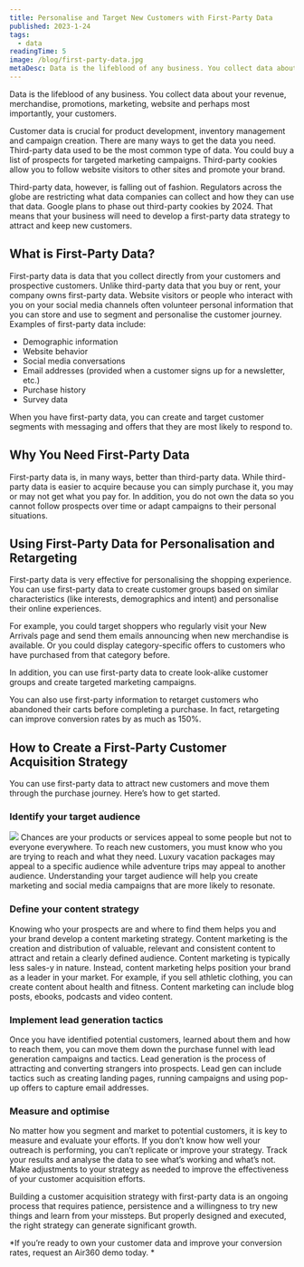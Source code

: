 ```yaml
---
title: Personalise and Target New Customers with First-Party Data
published: 2023-1-24
tags: 
  - data
readingTime: 5
image: /blog/first-party-data.jpg
metaDesc: Data is the lifeblood of any business. You collect data about your revenue, merchandise, promotions, marketing, website and perhaps most importantly, your customers. 
---
```


Data is the lifeblood of any business. You collect data about your revenue, merchandise, promotions, marketing, website and perhaps most importantly, your customers. 

Customer data is crucial for product development, inventory management and campaign creation. There are many ways to get the data you need. Third-party data used to be the most common type of data. You could buy a list of prospects for targeted marketing campaigns. Third-party cookies allow you to follow website visitors to other sites and promote your brand.  

Third-party data, however, is falling out of fashion. Regulators across the globe are restricting what data companies can collect and how they can use that data. Google plans to phase out third-party cookies by 2024. That means that your business will need to develop a first-party data strategy to attract and keep new customers.  

## What is First-Party Data?
First-party data is data that you collect directly from your customers and prospective customers. Unlike third-party data that you buy or rent, your company owns first-party data. Website visitors or people who interact with you on your social media channels often volunteer personal information that you can store and use to segment and personalise the customer journey. Examples of first-party data include: 

- Demographic information 
- Website behavior 
- Social media conversations 
- Email addresses (provided when a customer signs up for a newsletter, etc.) 
- Purchase history 
- Survey data 

When you have first-party data, you can create and target customer segments with messaging and offers that they are most likely to respond to. 

## Why You Need First-Party Data 
First-party data is, in many ways, better than third-party data. While third-party data is easier to acquire because you can simply purchase it, you may or may not get what you pay for. In addition, you do not own the data so you cannot follow prospects over time or adapt campaigns to their personal situations. 

## Using First-Party Data for Personalisation and Retargeting 
First-party data is very effective for personalising the shopping experience. You can use first-party data to create customer groups based on similar characteristics (like interests, demographics and intent) and personalise their online experiences. 

For example, you could target shoppers who regularly visit your New Arrivals page and send them emails announcing when new merchandise is available. Or you could display category-specific offers to customers who have purchased from that category before. 

In addition, you can use first-party data to create look-alike customer groups and create targeted marketing campaigns. 

You can also use first-party information to retarget customers who abandoned their carts before completing a purchase. In fact, retargeting can improve conversion rates by as much as 150%. 

## How to Create a First-Party Customer Acquisition Strategy 
You can use first-party data to attract new customers and move them through the purchase journey. Here’s how to get started. 

### Identify your target audience 
![](/blog/first-party-acquisition-1.jpg)
Chances are your products or services appeal to some people but not to everyone everywhere. To reach new customers, you must know who you are trying to reach and what they need. Luxury vacation packages may appeal to a specific audience while adventure trips may appeal to another audience. Understanding your target audience will help you create marketing and social media campaigns that are more likely to resonate. 

### Define your content strategy
Knowing who your prospects are and where to find them helps you and your brand develop a content marketing strategy. Content marketing is the creation and distribution of valuable, relevant and consistent content to attract and retain a clearly defined audience. Content marketing is typically less sales-y in nature. Instead, content marketing helps position your brand as a leader in your market. For example, if you sell athletic clothing, you can create content about health and fitness. Content marketing can include blog posts, ebooks, podcasts and video content. 

### Implement lead generation tactics
Once you have identified potential customers, learned about them and how to reach them, you can move them down the purchase funnel with lead generation campaigns and tactics. Lead generation is the process of attracting and converting strangers into prospects. Lead gen can include tactics such as creating landing pages, running campaigns and using pop-up offers to capture email addresses.

### Measure and optimise  
No matter how you segment and market to potential customers, it is key to measure and evaluate your efforts. If you don’t know how well your outreach is performing, you can’t replicate or improve your strategy. Track your results and analyse the data to see what’s working and what’s not. Make adjustments to your strategy as needed to improve the effectiveness of your customer acquisition efforts. 

Building a customer acquisition strategy with first-party data is an ongoing process that requires patience, persistence and a willingness to try new things and learn from your missteps. But properly designed and executed, the right strategy can generate significant growth. 

*If you’re ready to own your customer data and improve your conversion rates, request an Air360 demo today. *


